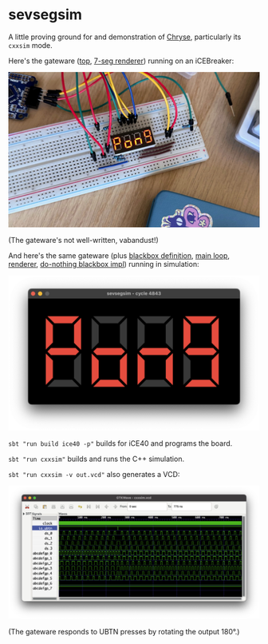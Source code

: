 # sevsegsim

A little proving ground for and demonstration of
[Chryse](https://github.com/chryse-hdl/chryse), particularly its `cxxsim` mode.

Here's the gateware ([top](src/main/scala/ee/kivikakk/sevsegsim/Top.scala),
[7-seg renderer](src/main/scala/ee/kivikakk/sevsegsim/SevSeg.scala)) running on
an iCEBreaker:

![photograph of sevsegsim deployed to an iCEBreaker](demo-ice40.jpg)

(The gateware's not well-written, vabandust!)

And here's the same gateware (plus [blackbox
definition](src/main/scala/ee/kivikakk/sevsegsim/CXXRTLTestbench.scala), [main
loop](cxxsim/main.cc), [renderer](cxxsim/render.cc), [do-nothing blackbox
impl](cxxsim/testbench.cc)) running in simulation:

![photograph of sevsegsim running in cxxsim](demo-cxxsim.png)

`sbt "run build ice40 -p"` builds for iCE40 and programs the board.

`sbt "run cxxsim"` builds and runs the C++ simulation.

`sbt "run cxxsim -v out.vcd"` also generates a VCD:

![screenshot of GTKWave showing the waveforms for the sim](demo-cxxsim-vcd.png)

(The gateware responds to UBTN presses by rotating the output 180°.)
